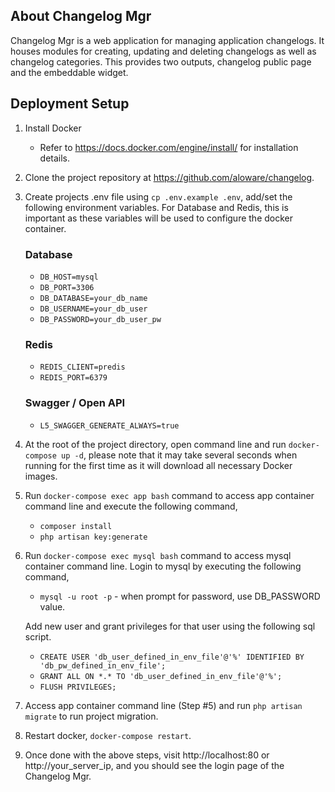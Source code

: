 ## About Changelog Mgr

Changelog Mgr is a web application for managing application changelogs. It houses modules for creating, updating and deleting changelogs as well as changelog categories.
This provides two outputs, changelog public page and the embeddable widget.


## Deployment Setup
1. Install Docker
    - Refer to https://docs.docker.com/engine/install/ for installation details.
2. Clone the project repository at https://github.com/aloware/changelog.
3. Create projects .env file using ```cp .env.example .env```, add/set the following environment variables.
   For Database and Redis, this is important as these variables will be used to configure the docker container. 
   ### Database
   - ```DB_HOST=mysql```
   - ```DB_PORT=3306```
   - ```DB_DATABASE=your_db_name```
   - ```DB_USERNAME=your_db_user```
   - ```DB_PASSWORD=your_db_user_pw```
    ### Redis
    - ```REDIS_CLIENT=predis```
    - ```REDIS_PORT=6379```
    ### Swagger / Open API
    - ```L5_SWAGGER_GENERATE_ALWAYS=true```
    

4. At the root of the project directory, open command line and run ```docker-compose up -d```, please note that it may take several seconds when running for the first time as it will download all necessary Docker images.
5. Run ```docker-compose exec app bash``` command to access app container command line and execute the following command,
    - ```composer install```
    - ```php artisan key:generate```
    

6. Run ```docker-compose exec mysql bash``` command to access mysql container command line. Login to mysql by executing the following command,
    - ```mysql -u root -p``` - when prompt for password, use DB_PASSWORD value.
    
    Add new user and grant privileges for that user using the following sql script.
    - ```CREATE USER 'db_user_defined_in_env_file'@'%' IDENTIFIED BY 'db_pw_defined_in_env_file';```
    - ```GRANT ALL ON *.* TO 'db_user_defined_in_env_file'@'%';```
    - ```FLUSH PRIVILEGES;```
7. Access app container command line (Step #5) and run ```php artisan migrate``` to run project migration.
8. Restart docker, ```docker-compose restart```.
9. Once done with the above steps, visit http://localhost:80 or http://your_server_ip, and you should see the login page of the Changelog Mgr.

